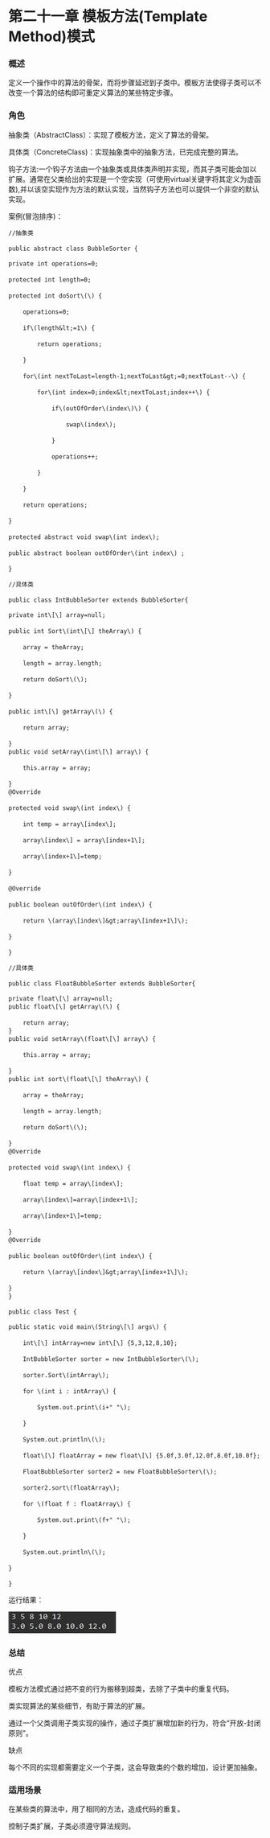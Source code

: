 # 第二十一章 模板方法\(Template Method\)模式

### 概述

定义一个操作中的算法的骨架，而将步骤延迟到子类中。模板方法使得子类可以不改变一个算法的结构即可重定义算法的某些特定步骤。

### 角色

抽象类（AbstractClass）：实现了模板方法，定义了算法的骨架。

具体类（ConcreteClass\)：实现抽象类中的抽象方法，已完成完整的算法。

钩子方法:一个钩子方法由一个抽象类或具体类声明并实现，而其子类可能会加以扩展。通常在父类给出的实现是一个空实现（可使用virtual关键字将其定义为虚函数\),并以该空实现作为方法的默认实现，当然钩子方法也可以提供一个非空的默认实现。

案例\(冒泡排序\)：

`//抽象类`

`public abstract class BubbleSorter {`

```
private int operations=0;

protected int length=0;

protected int doSort\(\) {

    operations=0;

    if\(length&lt;=1\) {

        return operations;

    }

    for\(int nextToLast=length-1;nextToLast&gt;=0;nextToLast--\) {

        for\(int index=0;index&lt;nextToLast;index++\) {

            if\(outOfOrder\(index\)\) {

                swap\(index\);

            }

            operations++;

        }

    }

    return operations;

}

protected abstract void swap\(int index\);

public abstract boolean outOfOrder\(int index\) ;
```

`}`

`//具体类`

`public class IntBubbleSorter extends BubbleSorter{`

```
private int\[\] array=null;

public int Sort\(int\[\] theArray\) {

    array = theArray;

    length = array.length;

    return doSort\(\);

}

public int\[\] getArray\(\) {

    return array;

}
public void setArray\(int\[\] array\) {

    this.array = array;

}
@Override

protected void swap\(int index\) {

    int temp = array\[index\];

    array\[index\] = array\[index+1\];

    array\[index+1\]=temp;

}

@Override

public boolean outOfOrder\(int index\) {

    return \(array\[index\]&gt;array\[index+1\]\);

}
```

`}`

`//具体类`

`public class FloatBubbleSorter extends BubbleSorter{`

```
private float\[\] array=null;
public float\[\] getArray\(\) {

    return array;
}
public void setArray\(float\[\] array\) {

    this.array = array;

}
public int sort\(float\[\] theArray\) {

    array = theArray;

    length = array.length;

    return doSort\(\);

}
@Override

protected void swap\(int index\) {

    float temp = array\[index\];

    array\[index\]=array\[index+1\];

    array\[index+1\]=temp;

}
@Override

public boolean outOfOrder\(int index\) {

    return \(array\[index\]&gt;array\[index+1\]\);

}
}
```

`public class Test {`

```
public static void main\(String\[\] args\) {

    int\[\] intArray=new int\[\] {5,3,12,8,10};

    IntBubbleSorter sorter = new IntBubbleSorter\(\);

    sorter.Sort\(intArray\);

    for \(int i : intArray\) {

        System.out.print\(i+" "\);

    }

    System.out.println\(\);

    float\[\] floatArray = new float\[\] {5.0f,3.0f,12.0f,8.0f,10.0f};

    FloatBubbleSorter sorter2 = new FloatBubbleSorter\(\);

    sorter2.sort\(floatArray\);

    for \(float f : floatArray\) {

        System.out.print\(f+" "\);

    }

    System.out.println\(\);

}
```

`}`

运行结果：

![](/assets/image21_1.png)

### 总结

优点

模板方法模式通过把不变的行为搬移到超类，去除了子类中的重复代码。

类实现算法的某些细节，有助于算法的扩展。

通过一个父类调用子类实现的操作，通过子类扩展增加新的行为，符合“开放-封闭原则”。

缺点

每个不同的实现都需要定义一个子类，这会导致类的个数的增加，设计更加抽象。

### 适用场景

在某些类的算法中，用了相同的方法，造成代码的重复。

控制子类扩展，子类必须遵守算法规则。

